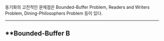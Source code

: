 동기화의 고전적인 문제점은 Bounded-Buffer Problem, Readers and Writers Problem, Dining-Philosophers Problem 등이 있다.

---
## **Bounded-Buffer B